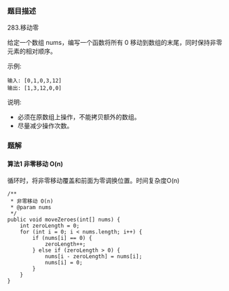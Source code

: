 ### 题目描述
283.移动零

给定一个数组 nums，编写一个函数将所有 0 移动到数组的末尾，同时保持非零元素的相对顺序。

示例:
```
输入: [0,1,0,3,12]
输出: [1,3,12,0,0]
```

说明:

- 必须在原数组上操作，不能拷贝额外的数组。
- 尽量减少操作次数。

### 题解

#### 算法1 非零移动 O(n)

循环时，将非零移动覆盖和前面为零调换位置。时间复杂度O(n)


```$java
/**
 * 非零移动 O(n)
 * @param nums
 */
public void moveZeroes(int[] nums) {
    int zeroLength = 0;
    for (int i = 0; i < nums.length; i++) {
        if (nums[i] == 0) {
            zeroLength++;
        } else if (zeroLength > 0) {
            nums[i - zeroLength] = nums[i];
            nums[i] = 0;
        }
    }
}
```